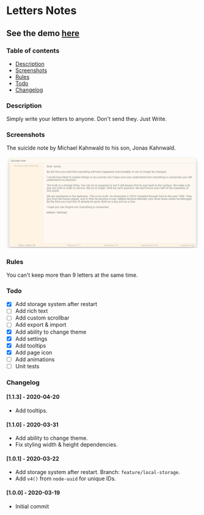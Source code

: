 # Letters Notes
## See the demo [here](https://obergodmar.github.io/letters-notes/)

### Table of contents
  - [Description](#description)
  - [Screenshots](#screenshots)
  - [Rules](#rules)
  - [Todo](#todo)
  - [Changelog](#changelog)


### Description
Simply write your letters to anyone. Don't send they. Just Write.

### Screenshots

The suicide note by Michael Kahnwald to his son, Jonas Kahnwald.

![Note](screenshots/image.png)

### Rules

You can't keep more than 9 letters at the same time.

### Todo
- [x] Add storage system after restart
- [ ] Add rich text
- [ ] Add custom scrollbar
- [ ] Add export & import
- [x] Add ability to change theme
- [x] Add settings
- [x] Add tooltips
- [x] Add page icon
- [ ] Add animations
- [ ] Unit tests

### Changelog
#### [1.1.3] - 2020-04-20
- Add tooltips.

#### [1.1.0] - 2020-03-31
- Add ability to change theme.
- Fix styling width & height dependencies.

#### [1.0.1] - 2020-03-22
- Add storage system after restart. Branch: `feature/local-storage`.
- Add `v4()` from `node-uuid` for unique IDs. 

#### [1.0.0] - 2020-03-19
- Initial commit
